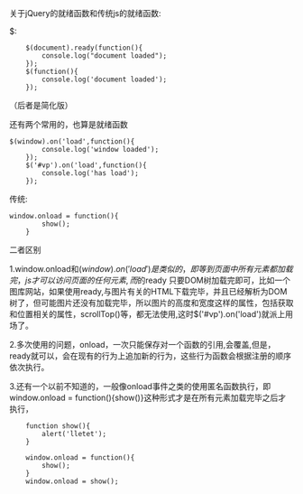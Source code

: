 关于jQuery的就绪函数和传统js的就绪函数:

$:

		$(document).ready(function(){
			console.log("document loaded");
		});
		$(function(){
			console.log('document loaded');
		});
（后者是简化版）

还有两个常用的，也算是就绪函数

	$(window).on('load',function(){
			console.log('window loaded');
		});
		$('#vp').on('load',function(){
			console.log('has load');
		});

传统:

	window.onload = function(){
			show();
		}

二者区别

1.window.onload和$(window).on('load')是类似的，即等到页面中所有元素都加载完，js才可以访问页面的任何元素,而$的ready 只要DOM树加载完即可，比如一个图库网站，如果使用ready,与图片有关的HTML下载完毕，并且已经解析为DOM树了，但可能图片还没有加载完毕，所以图片的高度和宽度这样的属性，包括获取和位置相关的属性，scrollTop()等，都无法使用,这时$('#vp').on('load')就派上用场了。

2.多次使用的问题，onload，一次只能保存对一个函数的引用,会覆盖,但是，ready就可以，会在现有的行为上追加新的行为，这些行为函数会根据注册的顺序依次执行。


3.还有一个以前不知道的，一般像onload事件之类的使用匿名函数执行，即window.onload = function(){show()}这种形式才是在所有元素加载完毕之后才执行，

		function show(){
			alert('lletet');
		}

		window.onload = function(){
			show();
		}
		window.onload = show();
